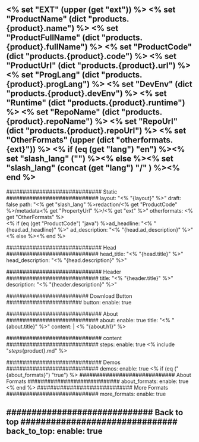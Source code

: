 <% set "EXT" (upper (get "ext")) %>
<% set "ProductName" (dict "products.{product}.name") %>
<% set "ProductFullName" (dict "products.{product}.fullName") %>
<% set "ProductCode" (dict "products.{product}.code") %>
<% set "ProductUrl" (dict "products.{product}.url") %>
<% set "ProgLang" (dict "products.{product}.progLang") %>
<% set "DevEnv" (dict "products.{product}.devEnv") %>
<% set "Runtime" (dict "products.{product}.runtime") %>
<% set "RepoName" (dict "products.{product}.repoName") %>
<% set "RepoUrl" (dict "products.{product}.repoUrl") %>
<% set "OtherFormats" (upper (dict "otherformats.{ext}")) %>
<% if (eq (get "lang") "en") %><% set "slash_lang" ("") %><% else %><% set "slash_lang" (concat (get "lang") "/" ) %><% end %>
---
############################# Static ############################
layout: "<% "{layout}" %>"
draft: false
path: "<% get "slash_lang" %>redaction/<% get "ProductCode" %>/metadata<% get "PropertyUrl" %>/<% get "ext" %>"
otherformats: <% get "OtherFormats" %>  
<% if (eq (get "ProductCode") "java") %>ad_headline: "<% "{head.ad_headline}" %>"
ad_description: "<% "{head.ad_description}" %>"<% else %><% end %>

############################# Head ############################
head_title: "<% "{head.title}" %>"
head_description: "<% "{head.description}" %>"

############################# Header ############################
title: "<% "{header.title}" %>"
description: "<% "{header.description}" %>"

######################### Download Button #######################
button:
    enable: true

############################# About ############################
about:
    enable: true
    title: "<% "{about.title}" %>"
    content: |
        <% "{about.h1}" %>

############################# content ############################
steps:
    enable: true
    <% include "_steps_{product}.md" %>

############################# Demos ############################
demos:
    enable: true
<% if (eq ("{about_formats}") "true") %>
############################# About Formats ############################
about_formats:
    enable: true
<% end %>
############################# More Formats ############################
more_formats:
    enable: true

############################# Back to top ###############################
back_to_top:
    enable: true
---